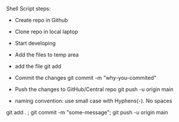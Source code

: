 Shell Script steps:

* Create repo in Github
* Clone repo in local laptop
* Start developing
* Add the files to temp area

* add the file
git add <file-name>

* Commit the changes
git commit -m "why-you-commited"

* Push the changes to GitHub/Central repo
git push -u origin main

* naming convention: use small case with Hyphens(-). No spaces

git add . ; git commit -m "some-message"; git push -u origin main